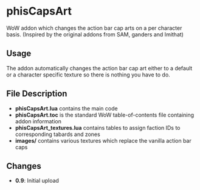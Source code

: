 # phisCapsArt
WoW addon which changes the action bar cap arts on a per character basis. (Inspired by the original addons from SAM, ganders and Imithat)

## Usage
The addon automatically changes the action bar cap art either to a default or a character specific texture so there is nothing you have to do.

## File Description
- **phisCapsArt.lua** contains the main code
- **phisCapsArt.toc** is the standard WoW table-of-contents file containing addon information
- **phisCapsArt_textures.lua** contains tables to assign faction IDs to corresponding tabards and zones
- **images/** contains various textures which replace the vanilla action bar caps

## Changes
- **0.9**: Initial upload